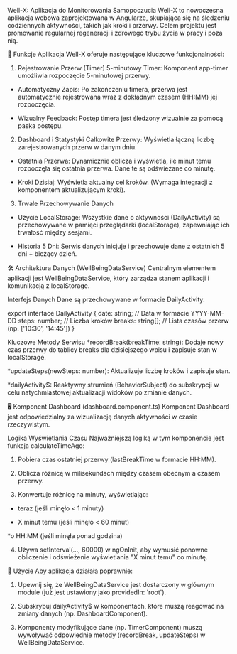Well-X: Aplikacja do Monitorowania Samopoczucia
Well-X to nowoczesna aplikacja webowa zaprojektowana w Angularze, skupiająca się na śledzeniu codziennych aktywności, takich jak kroki i przerwy. Celem projektu jest promowanie regularnej regeneracji i zdrowego trybu życia w pracy i poza nią.

🚀 Funkcje
Aplikacja Well-X oferuje następujące kluczowe funkcjonalności:

1. Rejestrowanie Przerw (Timer)
5-minutowy Timer: Komponent app-timer umożliwia rozpoczęcie 5-minutowej przerwy.

* Automatyczny Zapis: Po zakończeniu timera, przerwa jest automatycznie rejestrowana wraz z dokładnym czasem (HH:MM) jej rozpoczęcia.

* Wizualny Feedback: Postęp timera jest śledzony wizualnie za pomocą paska postępu.

2. Dashboard i Statystyki
Całkowite Przerwy: Wyświetla łączną liczbę zarejestrowanych przerw w danym dniu.

* Ostatnia Przerwa: Dynamicznie oblicza i wyświetla, ile minut temu rozpoczęła się ostatnia przerwa. Dane te są odświeżane co minutę.

* Kroki Dzisiaj: Wyświetla aktualny cel kroków. (Wymaga integracji z komponentem aktualizującym kroki).

3. Trwałe Przechowywanie Danych
* Użycie LocalStorage: Wszystkie dane o aktywności (DailyActivity) są przechowywane w pamięci przeglądarki (localStorage), zapewniając ich trwałość między sesjami.

* Historia 5 Dni: Serwis danych inicjuje i przechowuje dane z ostatnich 5 dni + bieżący dzień.

🛠️ Architektura Danych (WellBeingDataService)
Centralnym elementem aplikacji jest WellBeingDataService, który zarządza stanem aplikacji i komunikacją z localStorage.

Interfejs Danych
Dane są przechowywane w formacie DailyActivity:

export interface DailyActivity {
  date: string;       // Data w formacie YYYY-MM-DD
  steps: number;      // Liczba kroków
  breaks: string[];   // Lista czasów przerw (np. ['10:30', '14:45'])
}

Kluczowe Metody Serwisu
*recordBreak(breakTime: string): Dodaje nowy czas przerwy do tablicy breaks dla dzisiejszego wpisu i zapisuje stan w localStorage.

*updateSteps(newSteps: number): Aktualizuje liczbę kroków i zapisuje stan.

*dailyActivity$: Reaktywny strumień (BehaviorSubject) do subskrypcji w celu natychmiastowej aktualizacji widoków po zmianie danych.

🖥️ Komponent Dashboard (dashboard.component.ts)
Komponent Dashboard jest odpowiedzialny za wizualizację danych aktywności w czasie rzeczywistym.

Logika Wyświetlania Czasu
Najważniejszą logiką w tym komponencie jest funkcja calculateTimeAgo:

1. Pobiera czas ostatniej przerwy (lastBreakTime w formacie HH:MM).

2. Oblicza różnicę w milisekundach między czasem obecnym a czasem przerwy.

3. Konwertuje różnicę na minuty, wyświetlając:

* teraz (jeśli minęło < 1 minuty)

* X minut temu (jeśli minęło < 60 minut)

*o HH:MM (jeśli minęła ponad godzina)

4. Używa setInterval(..., 60000) w ngOnInit, aby wymusić ponowne obliczenie i odświeżenie wyświetlania "X minut temu" co minutę.

🔌 Użycie
Aby aplikacja działała poprawnie:
1. Upewnij się, że WellBeingDataService jest dostarczony w głównym module (już jest ustawiony jako providedIn: 'root').

2. Subskrybuj dailyActivity$ w komponentach, które muszą reagować na zmiany danych (np. DashboardComponent).

3. Komponenty modyfikujące dane (np. TimerComponent) muszą wywoływać odpowiednie metody (recordBreak, updateSteps) w WellBeingDataService.
